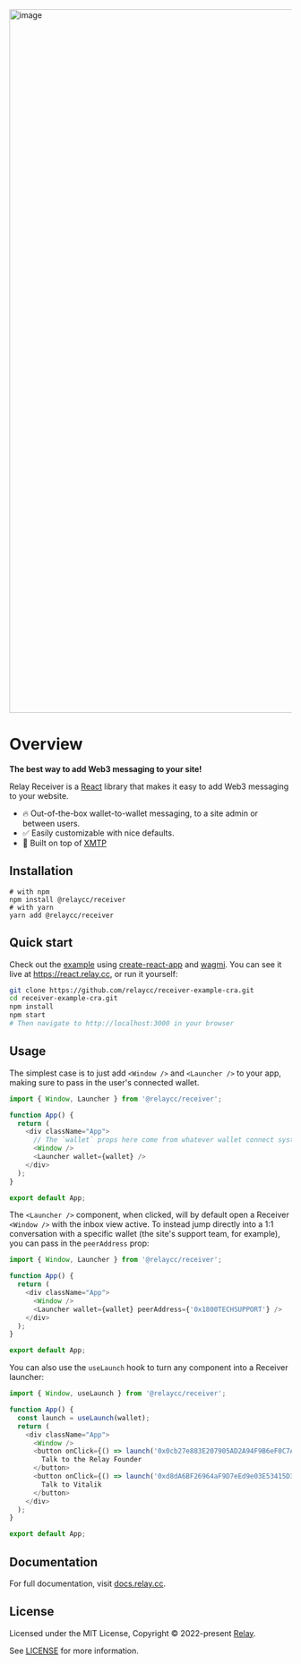 <img width="1257" alt="image" src="https://user-images.githubusercontent.com/100799178/189496413-85d3486d-2545-4b4c-9212-b943d503ed62.png">


# Overview

**The best way to add Web3 messaging to your site!**

Relay Receiver is a [React](https://reactjs.org/) library that makes it easy to
add Web3 messaging to your website.

- 🔥 Out-of-the-box wallet-to-wallet messaging, to a site admin or between users. 
- ✅ Easily customizable with nice defaults.
- 🦄 Built on top of [XMTP](https://xmtp.com)

## Installation

```
# with npm
npm install @relaycc/receiver
# with yarn
yarn add @relaycc/receiver
```

## Quick start

Check out the [example](https://github.com/relaycc/receiver-example-cra) using [create-react-app](https://create-react-app.dev/) and [wagmi](https://wagmis.sh). You can see it live at https://react.relay.cc, or run it yourself:

```bash
git clone https://github.com/relaycc/receiver-example-cra.git
cd receiver-example-cra.git
npm install
npm start
# Then navigate to http://localhost:3000 in your browser
```

## Usage

The simplest case is to just add `<Window />` and `<Launcher />` to your app, making sure to pass
in the user's connected wallet. 

```TypeScript
import { Window, Launcher } from '@relaycc/receiver';

function App() {
  return (
    <div className="App">
      // The `wallet` props here come from whatever wallet connect system you are already using.
      <Window />
      <Launcher wallet={wallet} />
    </div>
  );
}

export default App;
```
The `<Launcher />` component, when clicked, will by default open a Receiver `<Window />` with the inbox view
active. To instead jump directly into a 1:1 conversation with a specific wallet (the site's support team, for example),
you can pass in the `peerAddress` prop:

```TypeScript
import { Window, Launcher } from '@relaycc/receiver';

function App() {
  return (
    <div className="App">
      <Window />
      <Launcher wallet={wallet} peerAddress={'0x1800TECHSUPPORT'} />
    </div>
  );
}

export default App;
```

You can also use the `useLaunch` hook to turn any component into a Receiver launcher:

```TypeScript
import { Window, useLaunch } from '@relaycc/receiver';

function App() {
  const launch = useLaunch(wallet);
  return (
    <div className="App">
      <Window />
      <button onClick={() => launch('0x0cb27e883E207905AD2A94F9B6eF0C7A99223C37'}>
        Talk to the Relay Founder
      </button>
      <button onClick={() => launch('0xd8dA6BF26964aF9D7eEd9e03E53415D37aA96045'}>
        Talk to Vitalik
      </button>
    </div>
  );
}

export default App;
```

## Documentation

For full documentation, visit [docs.relay.cc](https://docs.relay.cc/relay/relay-receiver).

## License

Licensed under the MIT License, Copyright © 2022-present [Relay](https://relay.cc).

See [LICENSE](./LICENSE) for more information.
